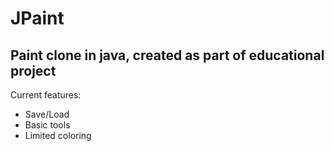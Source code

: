 # JPaint
## Paint clone in java, created as part of educational project

Current features:
- Save/Load
- Basic tools
- Limited coloring